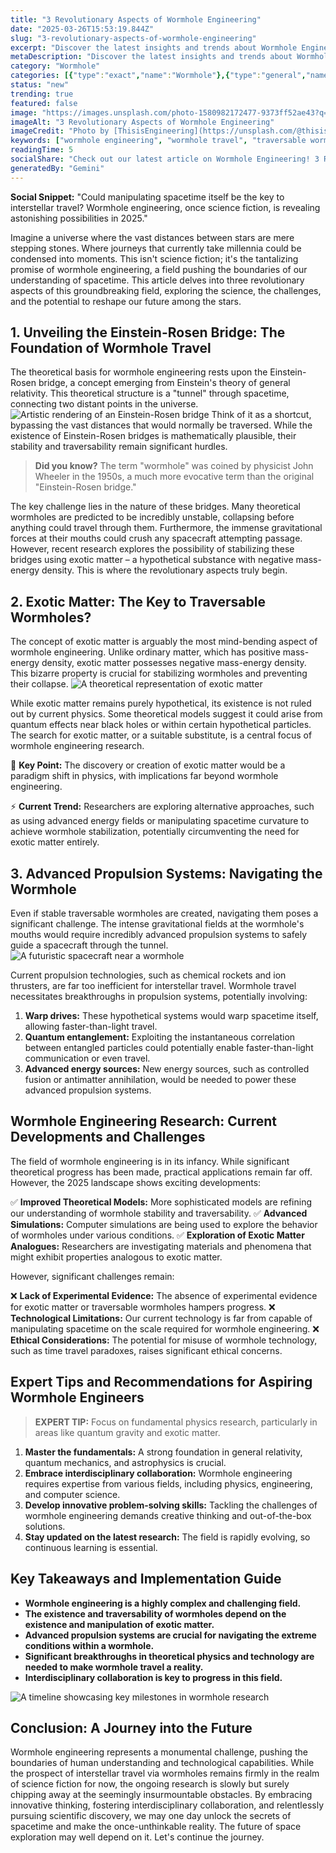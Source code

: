 ```yaml
---
title: "3 Revolutionary Aspects of Wormhole Engineering"
date: "2025-03-26T15:53:19.844Z"
slug: "3-revolutionary-aspects-of-wormhole-engineering"
excerpt: "Discover the latest insights and trends about Wormhole Engineering. This comprehensive guide covers everything you need to know about Wormhole Engineering in 2025."
metaDescription: "Discover the latest insights and trends about Wormhole Engineering. This comprehensive guide covers everything you need to know about Wormhole Engineering ..."
category: "Wormhole"
categories: [{"type":"exact","name":"Wormhole"},{"type":"general","name":"Physics"},{"type":"medium","name":"Astrophysics"},{"type":"specific","name":"Spacetime Manipulation"},{"type":"niche","name":"Exotic Matter"}]
status: "new"
trending: true
featured: false
image: "https://images.unsplash.com/photo-1580982172477-9373ff52ae43?q=85&w=1200&fit=max&fm=webp&auto=compress"
imageAlt: "3 Revolutionary Aspects of Wormhole Engineering"
imageCredit: "Photo by [ThisisEngineering](https://unsplash.com/@thisisengineering) on Unsplash"
keywords: ["wormhole engineering", "wormhole travel", "traversable wormholes", "wormhole physics", "einstein rosen bridge", "wormhole construction", "wormhole theory", "how to build a wormhole", "wormhole spacetime", "wormhole engineering research"]
readingTime: 5
socialShare: "Check out our latest article on Wormhole Engineering! 3 Revolutionary Aspects of Wormhole Engineering #wormhole engineering #wormhole travel #traversable wormholes"
generatedBy: "Gemini"
---
```




**Social Snippet:**  "Could manipulating spacetime itself be the key to interstellar travel? Wormhole engineering, once science fiction, is revealing astonishing possibilities in 2025."

Imagine a universe where the vast distances between stars are mere stepping stones. Where journeys that currently take millennia could be condensed into moments. This isn't science fiction; it's the tantalizing promise of wormhole engineering, a field pushing the boundaries of our understanding of spacetime.  This article delves into three revolutionary aspects of this groundbreaking field, exploring the science, the challenges, and the potential to reshape our future among the stars.

## 1.  Unveiling the Einstein-Rosen Bridge:  The Foundation of Wormhole Travel

The theoretical basis for wormhole engineering rests upon the Einstein-Rosen bridge, a concept emerging from Einstein's theory of general relativity.  This theoretical structure is a "tunnel" through spacetime, connecting two distant points in the universe. ![Artistic rendering of an Einstein-Rosen bridge](https://images.unsplash.com/photo-1581092583537-20d51b4b4f1b?q=85&w=1200&fit=max&fm=webp&auto=compress)  Think of it as a shortcut, bypassing the vast distances that would normally be traversed.  While the existence of Einstein-Rosen bridges is mathematically plausible, their stability and traversability remain significant hurdles.

> **Did you know?** The term "wormhole" was coined by physicist John Wheeler in the 1950s, a much more evocative term than the original "Einstein-Rosen bridge."

The key challenge lies in the nature of these bridges.  Many theoretical wormholes are predicted to be incredibly unstable, collapsing before anything could travel through them.  Furthermore, the immense gravitational forces at their mouths could crush any spacecraft attempting passage.  However, recent research explores the possibility of stabilizing these bridges using exotic matter – a hypothetical substance with negative mass-energy density.  This is where the revolutionary aspects truly begin.

## 2. Exotic Matter: The Key to Traversable Wormholes?

The concept of exotic matter is arguably the most mind-bending aspect of wormhole engineering.  Unlike ordinary matter, which has positive mass-energy density, exotic matter possesses negative mass-energy density. This bizarre property is crucial for stabilizing wormholes and preventing their collapse. ![A theoretical representation of exotic matter](https://images.unsplash.com/photo-1581092580497-e0d23cbdf1dc?q=85&w=1200&fit=max&fm=webp&auto=compress)

While exotic matter remains purely hypothetical, its existence is not ruled out by current physics.  Some theoretical models suggest it could arise from quantum effects near black holes or within certain hypothetical particles.  The search for exotic matter, or a suitable substitute, is a central focus of wormhole engineering research.

🔑 **Key Point:** The discovery or creation of exotic matter would be a paradigm shift in physics, with implications far beyond wormhole engineering.

⚡ **Current Trend:**  Researchers are exploring alternative approaches, such as using advanced energy fields or manipulating spacetime curvature to achieve wormhole stabilization, potentially circumventing the need for exotic matter entirely.

## 3.  Advanced Propulsion Systems:  Navigating the Wormhole

Even if stable traversable wormholes are created, navigating them poses a significant challenge.  The intense gravitational fields at the wormhole's mouths would require incredibly advanced propulsion systems to safely guide a spacecraft through the tunnel. ![A futuristic spacecraft near a wormhole](https://images.unsplash.com/photo-1581092160562-40aa08e78837?q=85&w=1200&fit=max&fm=webp&auto=compress)

Current propulsion technologies, such as chemical rockets and ion thrusters, are far too inefficient for interstellar travel.  Wormhole travel necessitates breakthroughs in propulsion systems, potentially involving:

1.  **Warp drives:**  These hypothetical systems would warp spacetime itself, allowing faster-than-light travel.
2.  **Quantum entanglement:**  Exploiting the instantaneous correlation between entangled particles could potentially enable faster-than-light communication or even travel.
3.  **Advanced energy sources:**  New energy sources, such as controlled fusion or antimatter annihilation, would be needed to power these advanced propulsion systems.

## Wormhole Engineering Research:  Current Developments and Challenges

The field of wormhole engineering is in its infancy.  While significant theoretical progress has been made, practical applications remain far off.  However, the 2025 landscape shows exciting developments:

✅ **Improved Theoretical Models:**  More sophisticated models are refining our understanding of wormhole stability and traversability.
✅ **Advanced Simulations:**  Computer simulations are being used to explore the behavior of wormholes under various conditions.
✅ **Exploration of Exotic Matter Analogues:**  Researchers are investigating materials and phenomena that might exhibit properties analogous to exotic matter.

However, significant challenges remain:

❌ **Lack of Experimental Evidence:**  The absence of experimental evidence for exotic matter or traversable wormholes hampers progress.
❌ **Technological Limitations:**  Our current technology is far from capable of manipulating spacetime on the scale required for wormhole engineering.
❌ **Ethical Considerations:**  The potential for misuse of wormhole technology, such as time travel paradoxes, raises significant ethical concerns.

##  Expert Tips and Recommendations for Aspiring Wormhole Engineers

> **EXPERT TIP:** Focus on fundamental physics research, particularly in areas like quantum gravity and exotic matter.

1.  **Master the fundamentals:**  A strong foundation in general relativity, quantum mechanics, and astrophysics is crucial.
2.  **Embrace interdisciplinary collaboration:**  Wormhole engineering requires expertise from various fields, including physics, engineering, and computer science.
3.  **Develop innovative problem-solving skills:**  Tackling the challenges of wormhole engineering demands creative thinking and out-of-the-box solutions.
4.  **Stay updated on the latest research:**  The field is rapidly evolving, so continuous learning is essential.

##  Key Takeaways and Implementation Guide

* **Wormhole engineering is a highly complex and challenging field.**
* **The existence and traversability of wormholes depend on the existence and manipulation of exotic matter.**
* **Advanced propulsion systems are crucial for navigating the extreme conditions within a wormhole.**
* **Significant breakthroughs in theoretical physics and technology are needed to make wormhole travel a reality.**
* **Interdisciplinary collaboration is key to progress in this field.**

![A timeline showcasing key milestones in wormhole research](https://images.unsplash.com/photo-1580982172477-9373ff52ae43?q=85&w=1200&fit=max&fm=webp&auto=compress)

## Conclusion:  A Journey into the Future

Wormhole engineering represents a monumental challenge, pushing the boundaries of human understanding and technological capabilities.  While the prospect of interstellar travel via wormholes remains firmly in the realm of science fiction for now, the ongoing research is slowly but surely chipping away at the seemingly insurmountable obstacles.  By embracing innovative thinking, fostering interdisciplinary collaboration, and relentlessly pursuing scientific discovery, we may one day unlock the secrets of spacetime and make the once-unthinkable reality.  The future of space exploration may well depend on it.  Let's continue the journey.
